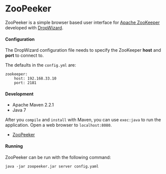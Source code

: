 ZooPeeker
=========

ZooPeeker is a simple browser based user interface for [Apache ZooKeeper](http://zookeeper.apache.org/) developed with [DropWizard](http://dropwizard.codahale.com/ "DropWizard").

#### Configuration
The DropWizard configuration file needs to specify the ZooKeeper **host** and **port** to connect to.

The defaults in the `config.yml` are:

    zookeeper:
		host: 192.168.33.10
    	port: 2181


#### Development

* Apache Maven 2.2.1
* Java 7

After you `compile` and `install` with Maven, you can use `exec:java` to run the application.  Open a web browser to `localhost:8080`.

- [ZooPeeker](http://localhost:8080 "ZooPeeker")

#### Running
ZooPeeker can be run with the following command:

    java -jar zoopeeker.jar server config.yaml